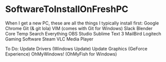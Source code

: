 # SoftwareToInstallOnFreshPC
When I get a new PC, these are all the things I typically install first:
Google Chrome
Git (& git lola)
VIM (comes with Git for Windows)
Slack 
Blender
Core Temp
Search Everything
OBS Studio
Sublime Text 3
MailBird
Logitech Gaming Software
Steam
VLC Media Player

To Do:
Update Drivers (Windows Update)
Update Graphics (GeForce Experience)
OhMyWindows! (OhMyFish for Windows)
